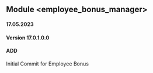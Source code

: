 ## Module <employee_bonus_manager>

#### 17.05.2023
#### Version 17.0.1.0.0
#### ADD

Initial Commit for Employee Bonus
